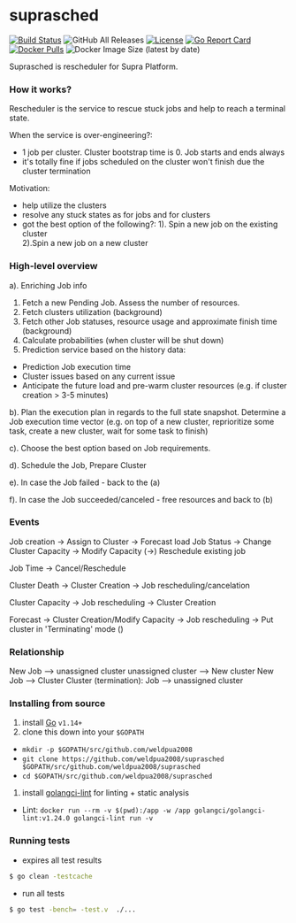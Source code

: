 # suprasched
[![Build Status](https://travis-ci.org/weldpua2008/suprasched.svg?branch=master)](https://travis-ci.org/weldpua2008/suprasched) ![GitHub All Releases](https://img.shields.io/github/downloads/weldpua2008/suprasched/total) [![License](https://img.shields.io/badge/License-Apache%202.0-blue.svg)](https://opensource.org/licenses/Apache-2.0) [![Go Report Card](https://goreportcard.com/badge/github.com/weldpua2008/suprasched)](https://goreportcard.com/report/github.com/weldpua2008/suprasched) [![Docker Pulls](https://img.shields.io/docker/pulls/weldpua2008/suprasched)](https://hub.docker.com/r/weldpua2008/suprasched) ![Docker Image Size (latest by date)](https://img.shields.io/docker/image-size/weldpua2008/suprasched?label=docker%20image)

Suprasched is rescheduler for Supra Platform.

### How it works?
Rescheduler is the service to rescue stuck jobs and help to reach a terminal state.

When the service is over-engineering?:
* 1 job per cluster. Cluster bootstrap time is 0. Job starts and ends always
* it's totally fine if jobs scheduled on the cluster won't finish due the cluster termination

Motivation:
* help utilize the clusters
* resolve any stuck states as for jobs and for clusters
* got the best option of the following?:
1). Spin a new job on the existing cluster  
2).Spin a new job on a new cluster

### High-level overview

a). Enriching Job info
1. Fetch a new Pending Job. Assess the number of resources.
2. Fetch clusters utilization (background)  
3. Fetch other Job statuses, resource usage and approximate finish time (background)
4. Calculate probabilities (when cluster will be shut down)
5. Prediction service based on the history data:
- Prediction Job execution time
- Cluster issues based on any current issue
- Anticipate the future load and pre-warm cluster resources (e.g. if cluster creation > 3-5 minutes)

b). Plan the execution plan in regards to the full state snapshot.
Determine a Job execution time vector (e.g. on top of a new cluster, reprioritize some task, create a new cluster, wait for some task to finish)

c). Choose the best option based on Job requirements.

d). Schedule the Job, Prepare Cluster

e). In case the Job failed - back to the (a)

f). In case the Job succeeded/canceled - free resources and back to (b)


### Events

Job creation        -> Assign to Cluster
                    -> Forecast load
Job Status          -> Change Cluster Capacity
                    -> Modify Capacity
                   (->) Reschedule existing job


Job Time            -> Cancel/Reschedule

Cluster Death       -> Cluster Creation
                    -> Job rescheduling/cancelation

Cluster Capacity    -> Job rescheduling
                    -> Cluster Creation

Forecast            -> Cluster Creation/Modify Capacity
                    -> Job rescheduling
                    -> Put cluster in 'Terminating' mode ()


### Relationship
New Job --> unassigned cluster
unassigned cluster --> New cluster
New Job --> Cluster
Cluster (termination): Job --> unassigned cluster


### Installing from source

1. install [Go](http://golang.org) `v1.14+`
1. clone this down into your `$GOPATH`
  * `mkdir -p $GOPATH/src/github.com/weldpua2008`
  * `git clone https://github.com/weldpua2008/suprasched $GOPATH/src/github.com/weldpua2008/suprasched`
  * `cd $GOPATH/src/github.com/weldpua2008/suprasched`
1. install [golangci-lint](https://github.com/golangci/golangci-lint#install) for linting + static analysis
  * Lint: `docker run --rm -v $(pwd):/app -w /app golangci/golangci-lint:v1.24.0 golangci-lint run -v`
### Running tests

*  expires all test results

```bash
$ go clean -testcache
```
* run all tests

```bash
$ go test -bench= -test.v  ./...
```
